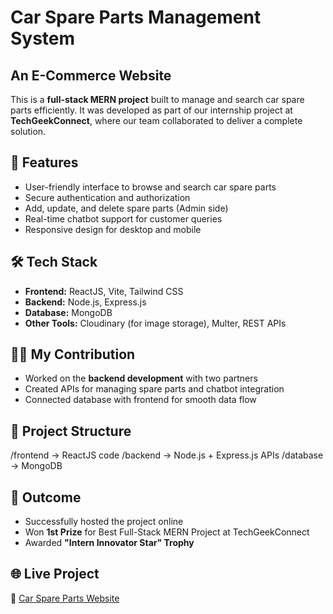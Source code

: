 # Car Spare Parts Management System 
## An E-Commerce Website

This is a **full-stack MERN project** built to manage and search car spare parts efficiently. It was developed as part of our internship project at **TechGeekConnect**, where our team collaborated to deliver a complete solution.  

## 🚀 Features  
- User-friendly interface to browse and search car spare parts  
- Secure authentication and authorization  
- Add, update, and delete spare parts (Admin side)  
- Real-time chatbot support for customer queries  
- Responsive design for desktop and mobile  

## 🛠️ Tech Stack  
- **Frontend:** ReactJS, Vite, Tailwind CSS  
- **Backend:** Node.js, Express.js  
- **Database:** MongoDB  
- **Other Tools:** Cloudinary (for image storage), Multer, REST APIs  

## 👩‍💻 My Contribution  
- Worked on the **backend development** with two partners  
- Created APIs for managing spare parts and chatbot integration  
- Connected database with frontend for smooth data flow  

## 📂 Project Structure  
/frontend -> ReactJS code 
/backend -> Node.js + Express.js APIs 
/database -> MongoDB 


## 🎯 Outcome  
- Successfully hosted the project online  
- Won **1st Prize** for Best Full-Stack MERN Project at TechGeekConnect  
- Awarded **"Intern Innovator Star" Trophy**  

## 🌐 Live Project  
🔗 [Car Spare Parts Website](https://stellar-sunshine-97446d.netlify.app)  

